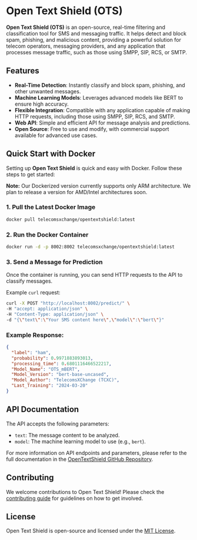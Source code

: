 # Open Text Shield (OTS)

**Open Text Shield (OTS)** is an open-source, real-time filtering and classification tool for SMS and messaging traffic. It helps detect and block spam, phishing, and malicious content, providing a powerful solution for telecom operators, messaging providers, and any application that processes message traffic, such as those using SMPP, SIP, RCS, or SMTP.

## Features
- **Real-Time Detection**: Instantly classify and block spam, phishing, and other unwanted messages.
- **Machine Learning Models**: Leverages advanced models like BERT to ensure high accuracy.
- **Flexible Integration**: Compatible with any application capable of making HTTP requests, including those using SMPP, SIP, RCS, and SMTP.
- **Web API**: Simple and efficient API for message analysis and predictions.
- **Open Source**: Free to use and modify, with commercial support available for advanced use cases.

## Quick Start with Docker

Setting up **Open Text Shield** is quick and easy with Docker. Follow these steps to get started:

**Note:** Our Dockerized version currently supports only ARM architecture. We plan to release a version for AMD/Intel architectures soon.

### 1. Pull the Latest Docker Image
```bash
docker pull telecomsxchange/opentextshield:latest
```

### 2. Run the Docker Container
```bash
docker run -d -p 8002:8002 telecomsxchange/opentextshield:latest
```

### 3. Send a Message for Prediction
Once the container is running, you can send HTTP requests to the API to classify messages.

Example `curl` request:
```bash
curl -X POST "http://localhost:8002/predict/" \
-H "accept: application/json" \
-H "Content-Type: application/json" \
-d "{\"text\":\"Your SMS content here\",\"model\":\"bert\"}"
```

### Example Response:
```json
{
  "label": "ham",
  "probability": 0.9971883893013,
  "processing_time": 0.6801116466522217,
  "Model_Name": "OTS_mBERT",
  "Model_Version": "bert-base-uncased",
  "Model_Author": "TelecomsXChange (TCXC)",
  "Last_Training": "2024-03-20"
}
```

## API Documentation

The API accepts the following parameters:

- `text`: The message content to be analyzed.
- `model`: The machine learning model to use (e.g., `bert`).

For more information on API endpoints and parameters, please refer to the full documentation in the [OpenTextShield GitHub Repository](README.md).

## Contributing

We welcome contributions to Open Text Shield! Please check the [contributing guide](CONTRIBUTING.md) for guidelines on how to get involved.

## License

Open Text Shield is open-source and licensed under the [MIT License](LICENSE).
